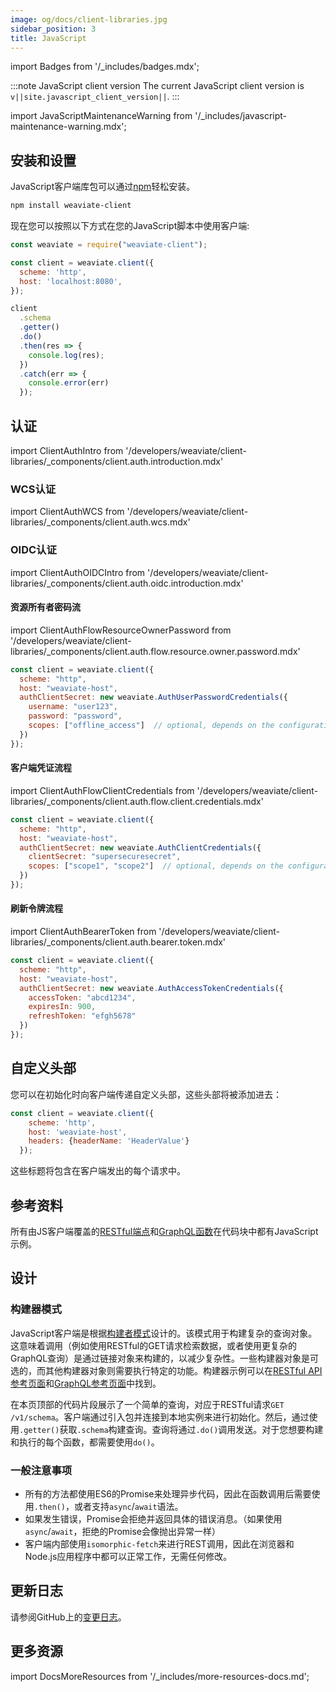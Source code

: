 ```yaml
---
image: og/docs/client-libraries.jpg
sidebar_position: 3
title: JavaScript
---
```


import Badges from '/_includes/badges.mdx';

<Badges/>

:::note JavaScript client version
The current JavaScript client version is `v||site.javascript_client_version||`.
:::

import JavaScriptMaintenanceWarning from '/_includes/javascript-maintenance-warning.mdx';

<JavaScriptMaintenanceWarning />

## 安装和设置

JavaScript客户端库包可以通过[npm](https://www.npmjs.com/)轻松安装。

<!-- 将示例中的$ ..替换为删除提示符($)，因为它与实际命令一起复制 -->
```bash
npm install weaviate-client
```

现在您可以按照以下方式在您的JavaScript脚本中使用客户端:

```javascript
const weaviate = require("weaviate-client");

const client = weaviate.client({
  scheme: 'http',
  host: 'localhost:8080',
});

client
  .schema
  .getter()
  .do()
  .then(res => {
    console.log(res);
  })
  .catch(err => {
    console.error(err)
  });
```

## 认证

import ClientAuthIntro from '/developers/weaviate/client-libraries/_components/client.auth.introduction.mdx'

<ClientAuthIntro clientName="JavaScript"/>

### WCS认证

import ClientAuthWCS from '/developers/weaviate/client-libraries/_components/client.auth.wcs.mdx'

<ClientAuthWCS />

### OIDC认证

import ClientAuthOIDCIntro from '/developers/weaviate/client-libraries/_components/client.auth.oidc.introduction.mdx'

<ClientAuthOIDCIntro />

#### <i class="fa-solid fa-key"></i> 资源所有者密码流

import ClientAuthFlowResourceOwnerPassword from '/developers/weaviate/client-libraries/_components/client.auth.flow.resource.owner.password.mdx'

<ClientAuthFlowResourceOwnerPassword />


```js
const client = weaviate.client({
  scheme: "http",
  host: "weaviate-host",
  authClientSecret: new weaviate.AuthUserPasswordCredentials({
    username: "user123",
    password: "password",
    scopes: ["offline_access"]  // optional, depends on the configuration of your identity provider (not required with WCS)
  })
});
```

#### <i class="fa-solid fa-key"></i> 客户端凭证流程

import ClientAuthFlowClientCredentials from '/developers/weaviate/client-libraries/_components/client.auth.flow.client.credentials.mdx'

<ClientAuthFlowClientCredentials />

```js
const client = weaviate.client({
  scheme: "http",
  host: "weaviate-host",
  authClientSecret: new weaviate.AuthClientCredentials({
    clientSecret: "supersecuresecret",
    scopes: ["scope1", "scope2"]  // optional, depends on the configuration of your identity provider (not required with WCS)
  })
});
```

#### <i class="fa-solid fa-key"></i> 刷新令牌流程

import ClientAuthBearerToken from '/developers/weaviate/client-libraries/_components/client.auth.bearer.token.mdx'

<ClientAuthBearerToken />

```js
const client = weaviate.client({
  scheme: "http",
  host: "weaviate-host",
  authClientSecret: new weaviate.AuthAccessTokenCredentials({
    accessToken: "abcd1234",
    expiresIn: 900,
    refreshToken: "efgh5678"
  })
});
```

## 自定义头部

您可以在初始化时向客户端传递自定义头部，这些头部将被添加进去：

```js
const client = weaviate.client({
    scheme: 'http',
    host: 'weaviate-host',
    headers: {headerName: 'HeaderValue'}
  });
```

这些标题将包含在客户端发出的每个请求中。

## 参考资料

所有由JS客户端覆盖的[RESTful端点](../api/rest/index.md)和[GraphQL函数](../api/graphql/index.md)在代码块中都有JavaScript示例。

## 设计

### 构建器模式

JavaScript客户端是根据[构建者模式](https://en.wikipedia.org/wiki/Builder_pattern)设计的。该模式用于构建复杂的查询对象。这意味着调用（例如使用RESTful的GET请求检索数据，或者使用更复杂的GraphQL查询）是通过链接对象来构建的，以减少复杂性。一些构建器对象是可选的，而其他构建器对象则需要执行特定的功能。构建器示例可以在[RESTful API参考页面](../api/rest/index.md)和[GraphQL参考页面](../api/graphql/index.md)中找到。

在本页顶部的代码片段展示了一个简单的查询，对应于RESTful请求`GET /v1/schema`。客户端通过引入包并连接到本地实例来进行初始化。然后，通过使用`.getter()`获取`.schema`构建查询。查询将通过`.do()`调用发送。对于您想要构建和执行的每个函数，都需要使用`do()`。

### 一般注意事项
- 所有的方法都使用ES6的Promise来处理异步代码，因此在函数调用后需要使用`.then()`，或者支持`async`/`await`语法。
- 如果发生错误，Promise会拒绝并返回具体的错误消息。（如果使用`async`/`await`，拒绝的Promise会像抛出异常一样）
- 客户端内部使用`isomorphic-fetch`来进行REST调用，因此在浏览器和Node.js应用程序中都可以正常工作，无需任何修改。

## 更新日志

请参阅GitHub上的[变更日志](https://github.com/weaviate/weaviate-javascript-client/releases)。

## 更多资源

import DocsMoreResources from '/_includes/more-resources-docs.md';

<DocsMoreResources />